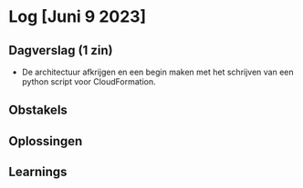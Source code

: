 # Log [Juni 9 2023]


## Dagverslag (1 zin)
- De architectuur afkrijgen en een begin maken met het schrijven van een python script voor CloudFormation.

## Obstakels


## Oplossingen

  
## Learnings
